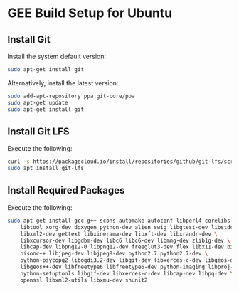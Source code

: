 # GEE Build Setup for Ubuntu

## Install Git

Install the system default version:

```bash
sudo apt-get install git
```

Alternatively, install the latest version:

```bash
sudo add-apt-repository ppa:git-core/ppa
sudo apt-get update
sudo apt-get install git
```

## Install Git LFS

Execute the following:

```bash
curl -s https://packagecloud.io/install/repositories/github/git-lfs/script.deb.sh | sudo bash
sudo apt install git-lfs
```

## Install Required Packages

Execute the following:

```bash
sudo apt-get install gcc g++ scons automake autoconf libperl4-corelibs-perl \
    libtool xorg-dev doxygen python-dev alien swig libgtest-dev libstdc++6 \
    libxml2-dev gettext libxinerama-dev libxft-dev libxrandr-dev \
    libxcursor-dev libgdbm-dev libc6 libc6-dev libmng-dev zlib1g-dev \
    libcap-dev libpng12-0 libpng12-dev freeglut3-dev flex libx11-dev bison++ \
    bisonc++ libjpeg-dev libjpeg8-dev python2.7 python2.7-dev \
    python-psycopg2 libogdi3.2-dev libgif-dev libxerces-c-dev libgeos-dev \
    libgeos++-dev libfreetype6 libfreetype6-dev python-imaging libproj-dev \
    python-setuptools libgif-dev libxerces-c-dev libcap-dev libpq-dev \
    openssl libxml2-utils libxmu-dev shunit2
```
